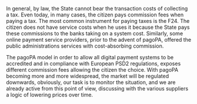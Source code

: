 In general, by law, the State cannot bear the transaction costs of collecting a tax. Even today, in many cases, the citizen pays commission fees when paying a tax. The most common instrument for paying taxes is the F24. The citizen does not have service costs when he uses it because the State pays these commissions to the banks taking on a system cost. Similarly, some online payment service providers, prior to the advent of pagoPA, offered the public administrations services with cost-absorbing commission.

The pagoPA model in order to allow all digital payment systems to be accredited and in compliance with European PSD2 regulations, exposes different commission fees allowing the citizen the choice. With pagoPA becoming more and more widespread, the market will be regulated downwards, obviously, our task is to monitor the situation, and we are already active from this point of view, discussing with the various suppliers a logic of lowering prices over time.
